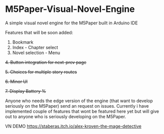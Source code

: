 # M5Paper-Visual-Novel-Engine
A simple visual novel engine for the M5Paper built in Arduino IDE


Features that will be soon added:

  1. Bookmark
  2. Index - Chapter select
  3. Novel selection - Menu
  
 ~~4. Button integration for next-prev page~~
 
 ~~5. Choices for multiple story routes~~
 
 ~~6. Minor UI~~
 
 ~~7. Display Battery %~~
 
Anyone who needs the edge version of the engine (that want to develop seriously on the M5Paper) send an request on issues. Currently i have implemented couple of features that wont be featured here yet but will give out to anyone who is seriously developing on the M5Paper. 


VN DEMO https://staberas.itch.io/alex-kroven-the-mage-detective 
